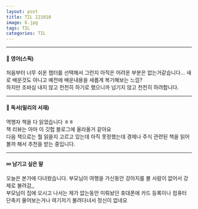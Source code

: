 ```yaml
---
layout: post
title: TIL 221010
image: 6.jpg
tags: TIL
categories: TIL
---
```


***
#### 💬 영어(스픽)
처음부터 너무 쉬운 챕터를 선택해서 그런지 아직은 어려운 부분은 없는거같습니다... 새로 배운것도 아니고 예전에 배운내용을 새롭게 복기해보는 느낌?  
하지만 조바심 내지 않고 천천히 하기로 했으니까 넘기지 않고 천천히 하려합니다.

***
#### 📖 독서(밀리의 서재)
역행자 책을 다 읽었습니다 ㅎㅎ  
책 리뷰는 아마 이 깃헙 블로그에 올라올거 같아요  
다음 책으로는 뭘 읽을지 고르고 있는데 아직 못정했는데 경제나 주식 관련된 책을 읽어볼까 해서 추천을 받는 중입니다.

***
#### 💤 남기고 싶은 말
오늘은 본가에 다녀왔습니다. 부모님이 여행을 가신동안 강아지를 볼 사람이 없어서 강제로 불려감,,  
부모님이 집에 오시고 나서는 제가 없는동안 미뤄놨던 휴대폰에 카드 등록이나 컴퓨터 단축키 물어보는거나 여기저기 불려다녀서 정신이 없네요  
